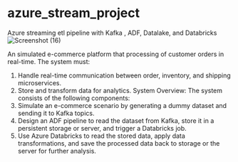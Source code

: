 # azure_stream_project
Azure streaming etl pipeline with Kafka , ADF, Datalake, and Databricks
![Screenshot (16)](https://github.com/user-attachments/assets/f9b0a9ee-e295-4afa-a156-c8e0e6341944)

 An simulated e-commerce platform that processing of customer orders in real-time.
The system must: 
1. Handle real-time communication between order, inventory, and shipping microservices. 
2. Store and transform data for analytics. 
System Overview:
 The system consists of the following components: 
1. Simulate an e-commerce scenario by generating a dummy dataset and sending it to Kafka topics. 
2. Design an ADF pipeline to read the dataset from Kafka, store it in a persistent storage or server, and trigger a Databricks job. 
3. Use Azure Databricks to read the stored data, apply data transformations, and save the processed data back to storage or the server for further analysis. 
